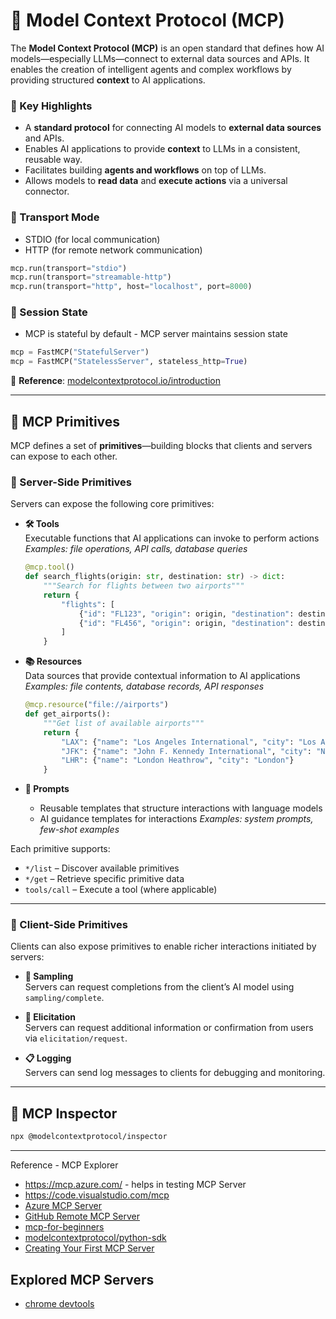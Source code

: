# 🧠 Model **Context** Protocol (MCP)

The **Model Context Protocol (MCP)** is an open standard that defines how AI models—especially LLMs—connect to external data sources and APIs. It enables the creation of intelligent agents and complex workflows by providing structured **context** to AI applications.

### 🔗 Key Highlights
- A **standard protocol** for connecting AI models to **external data sources** and APIs.
- Enables AI applications to provide **context** to LLMs in a consistent, reusable way.
- Facilitates building **agents and workflows** on top of LLMs.
- Allows models to **read data** and **execute actions** via a universal connector.

### 🔗 Transport Mode
- STDIO (for local communication)
- HTTP (for remote network communication)
```python
mcp.run(transport="stdio")
mcp.run(transport="streamable-http")
mcp.run(transport="http", host="localhost", port=8000)
```

### 🔗 Session State
- MCP is stateful by default - MCP server maintains session state
```python
mcp = FastMCP("StatefulServer")
mcp = FastMCP("StatelessServer", stateless_http=True)
```
  
📖 **Reference**: [modelcontextprotocol.io/introduction](https://modelcontextprotocol.io/introduction)

---

## 🧩 MCP Primitives

MCP defines a set of **primitives**—building blocks that clients and servers can expose to each other.

### 🔧 Server-Side Primitives
Servers can expose the following core primitives:

- **🛠 Tools**  
  Executable functions that AI applications can invoke to perform actions  
  _Examples: file operations, API calls, database queries_

  ```python
  @mcp.tool()
  def search_flights(origin: str, destination: str) -> dict:
      """Search for flights between two airports"""
      return {
          "flights": [
              {"id": "FL123", "origin": origin, "destination": destination, "price": 299},
              {"id": "FL456", "origin": origin, "destination": destination, "price": 399}
          ]
      }
  ```

- **📚 Resources**  
  Data sources that provide contextual information to AI applications  
  _Examples: file contents, database records, API responses_
  ```python
  @mcp.resource("file://airports")
  def get_airports():
      """Get list of available airports"""
      return {
          "LAX": {"name": "Los Angeles International", "city": "Los Angeles"},
          "JFK": {"name": "John F. Kennedy International", "city": "New York"},
          "LHR": {"name": "London Heathrow", "city": "London"}
      }
  ```

- **📝 Prompts**  
  - Reusable templates that structure interactions with language models
  - AI guidance templates for interactions
  _Examples: system prompts, few-shot examples_

Each primitive supports:
- `*/list` – Discover available primitives
- `*/get` – Retrieve specific primitive data
- `tools/call` – Execute a tool (where applicable)

---

### 🤝 Client-Side Primitives
Clients can also expose primitives to enable richer interactions initiated by servers:

- **🎯 Sampling**  
  Servers can request completions from the client’s AI model using `sampling/complete`.

- **💬 Elicitation**  
  Servers can request additional information or confirmation from users via `elicitation/request`.

- **📋 Logging**  
  Servers can send log messages to clients for debugging and monitoring.

---

## 🧩 MCP Inspector

```bash
npx @modelcontextprotocol/inspector
```

---
Reference - MCP Explorer

- https://mcp.azure.com/ - helps in testing MCP Server
- https://code.visualstudio.com/mcp
- [Azure MCP Server](https://learn.microsoft.com/en-us/azure/developer/azure-mcp-server/tools/)
- [GitHub Remote MCP Server](https://github.com/github/github-mcp-server)
- [mcp-for-beginners](https://github.com/microsoft/mcp-for-beginners)
- [modelcontextprotocol/python-sdk](https://github.com/modelcontextprotocol/python-sdk)
- [Creating Your First MCP Server](https://www.youtube.com/watch?v=44SUYJ9fqxs)

## Explored MCP Servers
- [chrome devtools](https://developer.chrome.com/blog/chrome-devtools-mcp)

